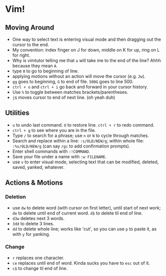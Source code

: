 # Vim!

## Moving Around
- One way to select text is entering visual mode and then dragging out the cursor to the end.
- My convention: index finger on J for down, middle on K for up, ring on L for right.
- Why is vimtutor telling me that `a` will take me to the end of the line? Ahhh because they mean `A`.
- type `0` to go to beginning of line.
- applying motions without an action will move the cursor (e.g. `2w`).
- `gg` goes to beginning, `G` to end of file. `500G` goes to line 500.
- `ctrl + o` and `ctrl + i` go back and forward in your cursor history.
- Use `%` to toggle between matches brackets/parentheses.
- `j$` moves cursor to end of next line. (oh yeah duh)

## Utilities
- `u` to undo last command. `U` to restore line. `ctrl + r` to redo command.
- `ctrl + g` to see where you are in the file.
- Type `/` to search for a phrase; use `n` or `N` to cycle through matches.
- Search and replace within a line: `:s/OLD/NEW/g`; within whole file: `:%s/OLD/NEW/g` (can say `/gc` to add confirmation prompts).
- Enter shell commands with `:!COMMAND`.
- Save your file under a name with `:w FILENAME`.
- use `v` to enter visual mode, selecting text that can be modified, deleted, saved, yanked, whatever.

## Actions & Motions
### Deletion
- use `dw` to delete word (with cursor on first letter), until start of next work; `de` to delete until end of current word. `d$` to delete til end of line.
- `d3w` deletes next 3 words.
- `3dd` to delete 3 lines.
- `dd` to delete whole line; works like 'cut', so you can use `p` to paste it, as with `y` for yanking.

### Change
- `r` replaces one character.
- `ce` replaces until end of word. Kinda sucks you have to `esc` out of it.
- `c$` to change til end of line.
